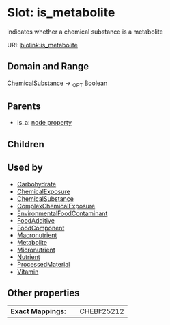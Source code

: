 
# Slot: is_metabolite


indicates whether a chemical substance is a metabolite

URI: [biolink:is_metabolite](https://w3id.org/biolink/vocab/is_metabolite)


## Domain and Range

[ChemicalSubstance](ChemicalSubstance.md) &#8594;  <sub>OPT</sub> [Boolean](types/Boolean.md)

## Parents

 *  is_a: [node property](node_property.md)

## Children


## Used by

 * [Carbohydrate](Carbohydrate.md)
 * [ChemicalExposure](ChemicalExposure.md)
 * [ChemicalSubstance](ChemicalSubstance.md)
 * [ComplexChemicalExposure](ComplexChemicalExposure.md)
 * [EnvironmentalFoodContaminant](EnvironmentalFoodContaminant.md)
 * [FoodAdditive](FoodAdditive.md)
 * [FoodComponent](FoodComponent.md)
 * [Macronutrient](Macronutrient.md)
 * [Metabolite](Metabolite.md)
 * [Micronutrient](Micronutrient.md)
 * [Nutrient](Nutrient.md)
 * [ProcessedMaterial](ProcessedMaterial.md)
 * [Vitamin](Vitamin.md)

## Other properties

|  |  |  |
| --- | --- | --- |
| **Exact Mappings:** | | CHEBI:25212 |

